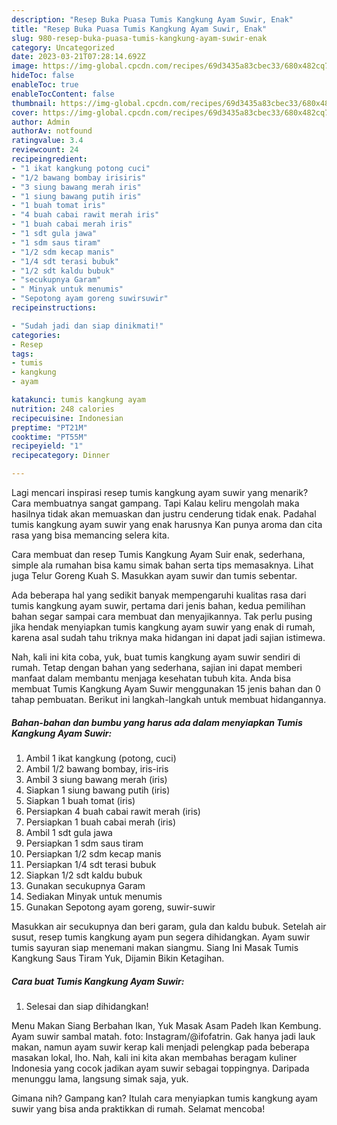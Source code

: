 ```yaml
---
description: "Resep Buka Puasa Tumis Kangkung Ayam Suwir, Enak"
title: "Resep Buka Puasa Tumis Kangkung Ayam Suwir, Enak"
slug: 980-resep-buka-puasa-tumis-kangkung-ayam-suwir-enak
category: Uncategorized
date: 2023-03-21T07:28:14.692Z
image: https://img-global.cpcdn.com/recipes/69d3435a83cbec33/680x482cq70/tumis-kangkung-ayam-suwir-foto-resep-utama.jpg
hideToc: false
enableToc: true
enableTocContent: false
thumbnail: https://img-global.cpcdn.com/recipes/69d3435a83cbec33/680x482cq70/tumis-kangkung-ayam-suwir-foto-resep-utama.jpg
cover: https://img-global.cpcdn.com/recipes/69d3435a83cbec33/680x482cq70/tumis-kangkung-ayam-suwir-foto-resep-utama.jpg
author: Admin
authorAv: notfound
ratingvalue: 3.4
reviewcount: 24
recipeingredient:
- "1 ikat kangkung potong cuci"
- "1/2 bawang bombay irisiris"
- "3 siung bawang merah iris"
- "1 siung bawang putih iris"
- "1 buah tomat iris"
- "4 buah cabai rawit merah iris"
- "1 buah cabai merah iris"
- "1 sdt gula jawa"
- "1 sdm saus tiram"
- "1/2 sdm kecap manis"
- "1/4 sdt terasi bubuk"
- "1/2 sdt kaldu bubuk"
- "secukupnya Garam"
- " Minyak untuk menumis"
- "Sepotong ayam goreng suwirsuwir"
recipeinstructions:

- "Sudah jadi dan siap dinikmati!"
categories:
- Resep
tags:
- tumis
- kangkung
- ayam

katakunci: tumis kangkung ayam 
nutrition: 248 calories
recipecuisine: Indonesian
preptime: "PT21M"
cooktime: "PT55M"
recipeyield: "1"
recipecategory: Dinner

---
```



Lagi mencari inspirasi resep tumis kangkung ayam suwir yang menarik? Cara membuatnya sangat gampang. Tapi Kalau keliru mengolah maka hasilnya tidak akan memuaskan dan justru cenderung tidak enak. Padahal tumis kangkung ayam suwir yang enak harusnya Kan punya aroma dan cita rasa yang bisa memancing selera kita.


Cara membuat dan resep Tumis Kangkung Ayam Suir enak, sederhana, simple ala rumahan bisa kamu simak bahan serta tips memasaknya. Lihat juga Telur Goreng Kuah S. Masukkan ayam suwir dan tumis sebentar.

Ada beberapa hal yang sedikit banyak mempengaruhi kualitas rasa dari tumis kangkung ayam suwir, pertama dari jenis bahan, kedua pemilihan bahan segar sampai cara membuat dan menyajikannya. Tak perlu pusing jika hendak menyiapkan tumis kangkung ayam suwir yang enak di rumah, karena asal sudah tahu triknya maka hidangan ini dapat jadi sajian istimewa.


Nah, kali ini kita coba, yuk, buat tumis kangkung ayam suwir sendiri di rumah. Tetap dengan bahan yang sederhana, sajian ini dapat memberi manfaat dalam membantu menjaga kesehatan tubuh kita. Anda bisa membuat Tumis Kangkung Ayam Suwir menggunakan 15 jenis bahan dan 0 tahap pembuatan. Berikut ini langkah-langkah untuk membuat hidangannya.

<!--inarticleads1-->

##### Bahan-bahan dan bumbu yang harus ada dalam menyiapkan Tumis Kangkung Ayam Suwir:

1. Ambil 1 ikat kangkung (potong, cuci)
1. Ambil 1/2 bawang bombay, iris-iris
1. Ambil 3 siung bawang merah (iris)
1. Siapkan 1 siung bawang putih (iris)
1. Siapkan 1 buah tomat (iris)
1. Persiapkan 4 buah cabai rawit merah (iris)
1. Persiapkan 1 buah cabai merah (iris)
1. Ambil 1 sdt gula jawa
1. Persiapkan 1 sdm saus tiram
1. Persiapkan 1/2 sdm kecap manis
1. Persiapkan 1/4 sdt terasi bubuk
1. Siapkan 1/2 sdt kaldu bubuk
1. Gunakan secukupnya Garam
1. Sediakan  Minyak untuk menumis
1. Gunakan Sepotong ayam goreng, suwir-suwir


Masukkan air secukupnya dan beri garam, gula dan kaldu bubuk. Setelah air susut, resep tumis kangkung ayam pun segera dihidangkan. Ayam suwir tumis sayuran siap menemani makan siangmu. Siang Ini Masak Tumis Kangkung Saus Tiram Yuk, Dijamin Bikin Ketagihan. 

<!--inarticleads2-->

##### Cara buat Tumis Kangkung Ayam Suwir:


1. Selesai dan siap dihidangkan!

Menu Makan Siang Berbahan Ikan, Yuk Masak Asam Padeh Ikan Kembung. Ayam suwir sambal matah. foto: Instagram/@ifofatrin. Gak hanya jadi lauk makan, namun ayam suwir kerap kali menjadi pelengkap pada beberapa masakan lokal, lho. Nah, kali ini kita akan membahas beragam kuliner Indonesia yang cocok jadikan ayam suwir sebagai toppingnya. Daripada menunggu lama, langsung simak saja, yuk. 

Gimana nih? Gampang kan? Itulah cara menyiapkan tumis kangkung ayam suwir yang bisa anda praktikkan di rumah. Selamat mencoba!
